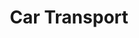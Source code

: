 ---
layout: child_layout/cargo_categories_category
title: Car Transport
permalink: /cargo-categories/car-transport/
hero: /assets/img/content/hero/fullsize/car.jpg
hero_classes: is-fullscreen
content_type: cargo_category
---